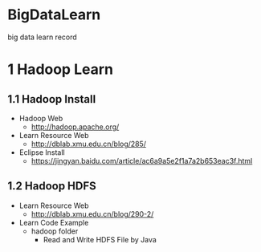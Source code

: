 # BigDataLearn
big data learn record

# 1 Hadoop Learn
## 1.1 Hadoop Install 
* Hadoop Web
  * http://hadoop.apache.org/
* Learn Resource Web
  * http://dblab.xmu.edu.cn/blog/285/
* Eclipse Install
  * https://jingyan.baidu.com/article/ac6a9a5e2f1a7a2b653eac3f.html
## 1.2 Hadoop HDFS 
* Learn Resource Web
  * http://dblab.xmu.edu.cn/blog/290-2/
* Learn Code Example
  * hadoop folder
    * Read and Write HDFS File by Java
